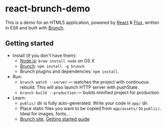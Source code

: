 # react-brunch-demo

This is a demo for an HTML5 application, powered by [React](http://facebook.github.io/react/) & [Flux](http://facebook.github.io/flux/), written in ES6 and built with [Brunch](http://brunch.io).

## Getting started
* Install (if you don't have them):
    * [Node.js](http://nodejs.org): `brew install node` on OS X
    * [Brunch](http://brunch.io): `npm install -g brunch`
    * Brunch plugins and dependencies: `npm install`.
* Run:
    * `brunch watch --server` — watches the project with continuous rebuild. This will also launch HTTP server with pushState.
    * `brunch build --production` — builds minified project for production
* Learn:
    * `public/` dir is fully auto-generated. Write your code in `app/` dir.
    * Place static files you want to be copied from `app/assets/` to `public/`. Ideal for images, fonts...
    * [Brunch site](http://brunch.io), [Getting started guide](https://github.com/brunch/brunch-guide#readme)
